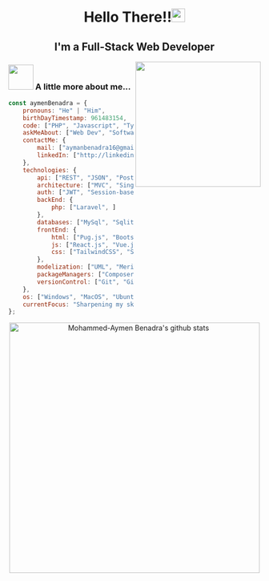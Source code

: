 <h1 align="center">Hello There!!<img src="https://user-images.githubusercontent.com/5679180/79618120-0daffb80-80be-11ea-819e-d2b0fa904d07.gif" width="27px"> </h1>
<h2 align="center">I'm a Full-Stack Web Developer</h2>

<img align="right" src="https://media.giphy.com/media/5eLDrEaRGHegx2FeF2/giphy.gif" width="250">

### <img src="https://media.giphy.com/media/VgCDAzcKvsR6OM0uWg/giphy.gif" width="50"/> A little more about me...  
```javascript
const aymenBenadra = {
    pronouns: "He" | "Him",
    birthDayTimestamp: 961483154,
    code: ["PHP", "Javascript", "Typescript", "C"],
    askMeAbout: ["Web Dev", "Software Dev", "Tech & IT", "Anime", "Manga"],
    contactMe: {
        mail: ["aymanbenadra16@gmail.com"],
        linkedIn: ["http://linkedin.com/in/aymenBenadra"]
    },
    technologies: {
        api: ["REST", "JSON", "Postman", "Swagger", "OpenAPI"],
        architecture: ["MVC", "Single page Apps(SPA)", "Event-Driven"],
        auth: ["JWT", "Session-based", "Third-party-based"],
        backEnd: {
            php: ["Laravel", ]
        },
        databases: ["MySql", "Sqlite", "PostgreSQL"],
        frontEnd: {
            html: ["Pug.js", "Bootstrap", "Blade", "JSX", "XML", "DaisyUI"],
            js: ["React.js", "Vue.js", "jQuery"],
            css: ["TailwindCSS", "SASS"]
        },
        modelization: ["UML", "Merise", "ERD"],
        packageManagers: ["Composer", "NPM", "Yarn", "PNPM"],
        versionControl: ["Git", "Github"]
    },
    os: ["Windows", "MacOS", "Ubuntu"],
    currentFocus: "Sharpening my skills in Backend development"
};
```
<p align="center"><a href="https://github.com/aymenBenadra"><img src="https://github-readme-stats.vercel.app/api?username=aymenBenadra&hide_border=true&show_icons=true" alt="Mohammed-Aymen Benadra's github stats" width="500" align="center"></a></p>
